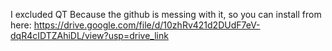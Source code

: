 I excluded QT Because the github is messing with it, so you can install from here: https://drive.google.com/file/d/10zhRv421d2DUdF7eV-dqR4cIDTZAhiDL/view?usp=drive_link